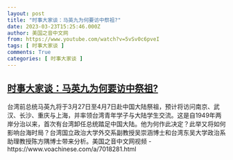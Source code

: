 ```yaml
---
layout: post
title: "时事大家谈：马英九为何要访中祭祖?"
date: 2023-03-23T15:25:46.000Z
author: 美国之音中文网
from: https://www.youtube.com/watch?v=5vSv0c6pveI
tags: [ 时事大家谈 ]
comments: True
categories: [ 时事大家谈 ]
---
```

<!--1679585146000-->
[时事大家谈：马英九为何要访中祭祖?](https://www.youtube.com/watch?v=5vSv0c6pveI)
------

<div>
台湾前总统马英九将于3月27日至4月7日赴中国大陆祭祖，预计将访问南京、武汉、长沙、重庆与上海，并率领台湾青年学子与大陆学生交流。这是自1949年两岸分治以来，首次有台湾卸任总统踏足中国大陆。他为何作此决定？此举又将如何影响台海时局？台湾国立政治大学外交系副教授吴崇涵博士和台湾东吴大学政治系助理教授陈方隅博士带来分析。美国之音中文网视频 - https://www.voachinese.com/a/7018281.html
</div>
